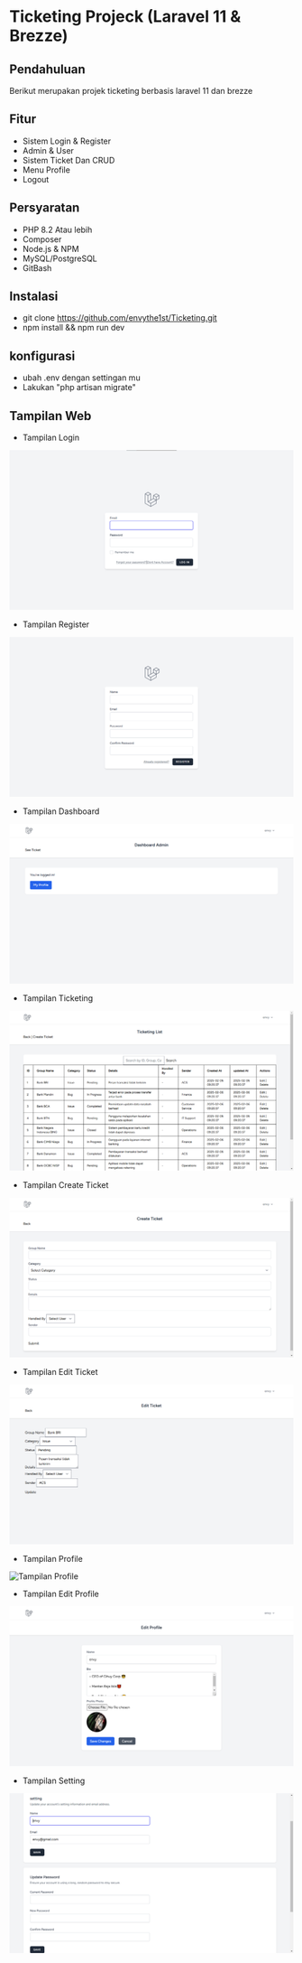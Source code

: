 # Ticketing Projeck (Laravel 11 & Brezze)


## Pendahuluan
Berikut merupakan projek ticketing berbasis laravel 11 dan brezze

## Fitur
-   Sistem Login & Register
-   Admin & User
-   Sistem Ticket Dan CRUD
-   Menu Profile
-   Logout

## Persyaratan
-   PHP 8.2 Atau lebih
-   Composer
-   Node.js & NPM
-   MySQL/PostgreSQL
-   GitBash 

## Instalasi 
- git clone https://github.com/envythe1st/Ticketing.git
- npm install && npm run dev

## konfigurasi
- ubah .env dengan settingan mu
- Lakukan "php artisan migrate" 

## Tampilan Web
- Tampilan Login
<img src="public/image/login.png" alt="Tampilan Login">

- Tampilan Register
<img src="public/image/register.png" alt="Tampilan Register">

- Tampilan Dashboard
<img src="public/image/dashboard.png" alt="Tampilan Dashboard">

- Tampilan Ticketing
<img src="public/image/ticketing.png" alt="Tampilan Ticketing">

- Tampilan Create Ticket
<img src="public/image/create_ticket.png" alt="Tampilan Create Ticket">

- Tampilan Edit Ticket
<img src="public/image/edit_ticket.png" alt="Tampilan Edit Ticket">

- Tampilan Profile
<img src="public/image/profie.png" alt="Tampilan Profile">

- Tampilan Edit Profile
<img src="public/image/edit_profile.png" alt="Tampilan Edit Profile">

- Tampilan Setting
<img src="public/image/setting.png" alt="Tampilan Setting">


